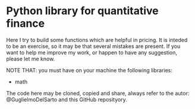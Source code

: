 # Python library for quantitative finance

Here I try to build some functions which are helpful in pricing.
It is inteded to be an exercise, so it may be that several mistakes
are present. If you want to help me improve my work, or happen to
have any suggestion, please let me know.

NOTE THAT: you must have on your machine the following libraries:
- math

The code here may be cloned, copied and share, always refer to the
autor: @GuglielmoDelSarto and this GitHub reposityory.